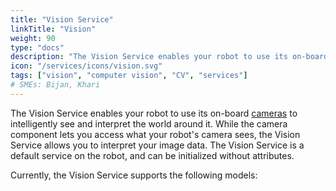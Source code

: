```yaml
---
title: "Vision Service"
linkTitle: "Vision"
weight: 90
type: "docs"
description: "The Vision Service enables your robot to use its on-board cameras to intelligently see and interpret the world around it."
icon: "/services/icons/vision.svg"
tags: ["vision", "computer vision", "CV", "services"]
# SMEs: Bijan, Khari
---
```


The Vision Service enables your robot to use its on-board [cameras](/components/camera/) to intelligently see and interpret the world around it.
While the camera component lets you access what your robot's camera sees, the Vision Service allows you to interpret your image data.
The Vision Service is a default service on the robot, and can be initialized without attributes.

Currently, the Vision Service supports the following models:
